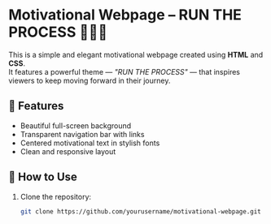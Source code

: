 # Motivational Webpage – RUN THE PROCESS 🌿🏃‍♀️

This is a simple and elegant motivational webpage created using **HTML** and **CSS**.  
It features a powerful theme — *"RUN THE PROCESS"* — that inspires viewers to keep moving forward in their journey.

## 🌟 Features

- Beautiful full-screen background
- Transparent navigation bar with links
- Centered motivational text in stylish fonts
- Clean and responsive layout

## 🚀 How to Use

1. Clone the repository:
   ```bash
   git clone https://github.com/yourusername/motivational-webpage.git
